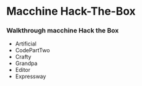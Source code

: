 # Macchine Hack-The-Box
### Walkthrough macchine Hack the Box
- Artificial
- CodePartTwo
- Crafty
- Grandpa
- Editor
- Expressway
